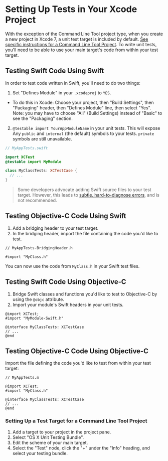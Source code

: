# Setting Up Tests in Your Xcode Project

With the exception of the Command Line Tool project type, when you create a new project in Xcode 7, a unit test target is included
by default. [See specific instructions for a Command Line Tool Project](#setting-up-a-test-target-for-a-command-line-tool-project). To write unit tests, you'll need to be able to use your main
target's code from within your test target.

## Testing Swift Code Using Swift

In order to test code written in Swift, you'll need to do two things:

1. Set "Defines Module" in your `.xcodeproj` to `YES`.

  * To do this in Xcode: Choose your project, then "Build Settings", then "Packaging" header,
    then "Defines Module" line, then select "Yes". Note: you may have 
    to choose "All" (Build Settings) instead of "Basic" to see the
    "Packaging" section.

2. `@testable import YourAppModuleName` in your unit tests. This will expose Any `public` and `internal` (the default)
   symbols to your tests. `private` symbols are still unavailable.

```swift
// MyAppTests.swift

import XCTest
@testable import MyModule

class MyClassTests: XCTestCase {
  // ...
}
```

> Some developers advocate adding Swift source files to your test target.
However, this leads to [subtle, hard-to-diagnose
errors](https://github.com/Quick/Quick/issues/91), and is not
recommended.

## Testing Objective-C Code Using Swift

1. Add a bridging header to your test target.
2. In the bridging header, import the file containing the code you'd like to test.

```objc
// MyAppTests-BridgingHeader.h

#import "MyClass.h"
```

You can now use the code from `MyClass.h` in your Swift test files.

## Testing Swift Code Using Objective-C

1. Bridge Swift classes and functions you'd like to test to Objective-C by
   using the `@objc` attribute.
2. Import your module's Swift headers in your unit tests.

```objc
@import XCTest;
#import "MyModule-Swift.h"

@interface MyClassTests: XCTestCase
// ...
@end
```

## Testing Objective-C Code Using Objective-C

Import the file defining the code you'd like to test from within your test target:

```objc
// MyAppTests.m

@import XCTest;
#import "MyClass.h"

@interface MyClassTests: XCTestCase
// ...
@end
```

### Setting Up a Test Target for a Command Line Tool Project

1. Add a target to your project in the project pane.
2. Select "OS X Unit Testing Bundle".
3. Edit the scheme of your main target.
4. Select the "Test" node, click the "+" under the "Info" heading, and select
   your testing bundle.
